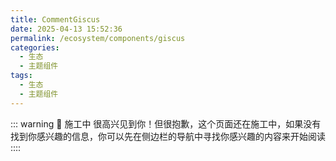 ```yaml
---
title: CommentGiscus
date: 2025-04-13 15:52:36
permalink: /ecosystem/components/giscus
categories:
  - 生态
  - 主题组件
tags:
  - 生态
  - 主题组件
---
```


::: warning 🚧 施工中
很高兴见到你！但很抱歉，这个页面还在施工中，如果没有找到你感兴趣的信息，你可以先在侧边栏的导航中寻找你感兴趣的内容来开始阅读
::::
